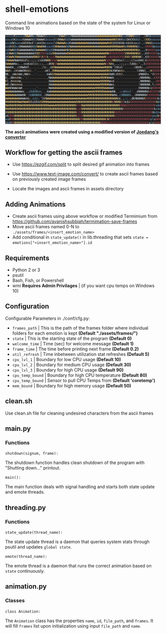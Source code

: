 # shell-emotions
Command line animations based on the state of the system for Linux or Windows 10

![](assets/docs/eyes_example.gif)

**The ascii animations were created using a modified version of [Joedang's converter](https://github.com/Joedang/termimation)**

## Workflow for getting the ascii frames

- Use https://ezgif.com/split to split desired gif animation into frames

- Use https://www.text-image.com/convert/ to create ascii frames based on previously created image frames

- Locate the images and ascii frames in assets directory

## Adding Animations

 - Create ascii frames using above workflow or modified Termimium from https://github.com/avanishsubbiah/termimation-save-frames
 - Move ascii frames named 0-N to `./assets/frames/<insert_emotion_name>`
 - Add conditional in `state_update()` in lib.threading that sets `state = emotions["<insert_emotion_name>"].id`

## Requirements

 - Python 2 or 3
 - psutil
 - Bash, Fish, or Powershell
 - wmi **Requires Admin Privilages** | (if you want cpu temps on Windows 10)

## Configuration

Configurable Parameters in ./conf/cfg.py:

 - `frames_path` | This is the path of the frames folder where individual folders for each emotion is kept **(Default "./assets/frames/")**
 - `state` | This is the starting state of the program **(Default 0)**
 - `welcome_time` | Time (sec) for welcome message **(Default 1)**
 - `frame_time` | The time before printing next frame **(Default 0.2)**
 - `util_refresh` | Time inbetween utilization stat refreshes **(Default 5)**
 - `cpu_lvl_1` | Boundary for low CPU usage **(Default 10)**
 - `cpu_lvl_2` | Boundary for medium CPU usage **(Default 30)**
 - `cpu_lvl_3` | Boundary for high CPU usage **(Default 90)**
 - `cpu_temp_bound` | Boundary for high CPU temperature **(Default 80)**
 - `cpu_temp_bound` | Sensor to pull CPU Temps from **(Default 'coretemp')**
 - `mem_bound` | Boundary for high memory usage **(Default 50)**

## clean.sh

Use clean.sh file for cleaning undesired characters from the ascii frames

## main.py

### Functions

```
shutdown(signum, frame):
```

The shutdown function handles clean shutdown of the program with "Shutting down..." printout.

```
main():
```

The main function deals with signal handling and starts both state update and emote threads.

## threading.py

### Functions

```
state_update(thread_name):
```

The state update thread is a daemon that queries system stats through psutil and updates `global state`.

```
emote(thread_name):
```

The emote thread is a daemon that runs the correct animation based on `state` continuously.

## animation.py

### Classes

```
class Animation:
```

The `Animation` class has the properties `name`, `id`, `file_path`, and `frames`. 
It will fill `frames` list upon initialization using input `file_path` and `name`.